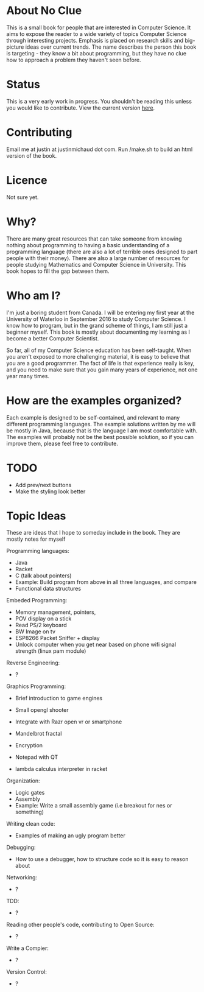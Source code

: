 # About No Clue

This is a small book for people that are interested in Computer Science. It aims to expose the reader to a wide variety of topics Computer Science through interesting projects. Emphasis is placed on research skills and big-picture ideas over current trends. The name describes the person this book is targeting - they know a bit about programming, but they have no clue how to approach a problem they haven't seen before.

# Status

This is a very early work in progress. You shouldn't be reading this unless you would like to contribute. View the current version [here](http://github.justinmichaud.com/noclue/index.html). 

# Contributing

Email me at justin at justinmichaud dot com. Run /make.sh to build an html version of the book.

# Licence

Not sure yet.

# Why?

There are many great resources that can take someone from knowing nothing about programming to having a basic understanding of a programming language (there are also a lot of terrible ones designed to part people with their money). There are also a large number of resources for people studying Mathematics and Computer Science in University. This book hopes to fill the gap between them. 

# Who am I?

I'm just a boring student from Canada. I will be entering my first year at the University of Waterloo in September 2016 to study Computer Science. I know how to program, but in the grand scheme of things, I am still just a beginner myself. This book is mostly about documenting my learning as I become a better Computer Scientist. 

So far, all of my Computer Science education has been self-taught. When you aren't exposed to more challenging material, it is easy to believe that you are a good programmer. The fact of life is that experience really is key, and you need to make sure that you gain many years of experience, not one year many times.

# How are the examples organized?

Each example is designed to be self-contained, and relevant to many different programming languages. The example solutions written by me will be mostly in Java, because that is the language I am most comfortable with. The examples will probably not be the best possible solution, so if you can improve them, please feel free to contribute.

# TODO

- Add prev/next buttons
- Make the styling look better

# Topic Ideas

These are ideas that I hope to someday include in the book. They are mostly notes for myself

Programming languages:
- Java
- Racket
- C (talk about pointers)
- Example: Build program from above in all three languages, and compare
- Functional data structures

Embeded Programming:
- Memory management, pointers, 
- POV display on a stick
- Read PS/2 keyboard
- BW Image on tv
- ESP8266 Packet Sniffer + display
- Unlock computer when you get near based on phone wifi signal strength (linux pam module)

Reverse Engineering:
- ?

Graphics Programming:
- Brief introduction to game engines
- Small opengl shooter
- Integrate with Razr open vr or smartphone
- Mandelbrot fractal

- Encryption

- Notepad with QT

- lambda calculus interpreter in racket

Organization:
- Logic gates
- Assembly
- Example: Write a small assembly game (i.e breakout for nes or something)

Writing clean code:
- Examples of making an ugly program better

Debugging:
- How to use a debugger, how to structure code so it is easy to reason about

Networking:
- ?

TDD:
- ?

Reading other people's code, contributing to Open Source:
- ?

Write a Compier:
- ?

Version Control:
- ?

